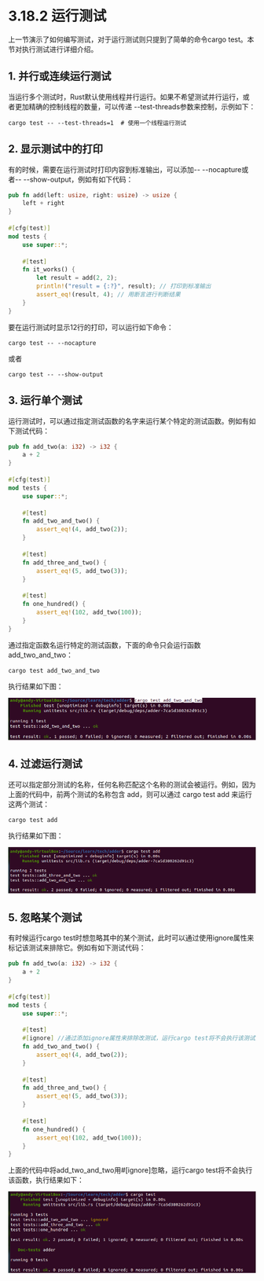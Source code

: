 # 3.18.2 运行测试

上一节演示了如何编写测试，对于运行测试则只提到了简单的命令cargo test。本节对执行测试进行详细介绍。

## 1. 并行或连续运行测试

当运行多个测试时，Rust默认使用线程并行运行。如果不希望测试并行运行，或者更加精确的控制线程的数量，可以传递 --test-threads参数来控制，示例如下：
```
cargo test -- --test-threads=1  # 使用一个线程运行测试
```

## 2. 显示测试中的打印

有的时候，需要在运行测试时打印内容到标准输出，可以添加-- --nocapture或者-- --show-output，例如有如下代码：
```Rust
pub fn add(left: usize, right: usize) -> usize {
    left + right
}

#[cfg(test)]
mod tests {
    use super::*;

    #[test]
    fn it_works() {
        let result = add(2, 2);
        println!("result = {:?}", result); // 打印到标准输出
        assert_eq!(result, 4); // 用断言进行判断结果
    }
}
```
要在运行测试时显示12行的打印，可以运行如下命令：
```
cargo test -- --nocapture
```
或者
```
cargo test -- --show-output
```

## 3. 运行单个测试

运行测试时，可以通过指定测试函数的名字来运行某个特定的测试函数。例如有如下测试代码：
```Rust
pub fn add_two(a: i32) -> i32 {
    a + 2
}

#[cfg(test)]
mod tests {
    use super::*;

    #[test]
    fn add_two_and_two() {
        assert_eq!(4, add_two(2));
    }

    #[test]
    fn add_three_and_two() {
        assert_eq!(5, add_two(3));
    }

    #[test]
    fn one_hundred() {
        assert_eq!(102, add_two(100));
    }
}
```
通过指定函数名运行特定的测试函数，下面的命令只会运行函数add_two_and_two：
```
cargo test add_two_and_two
```

执行结果如下图：

![注释](.././assets/59.png)

## 4. 过滤运行测试

还可以指定部分测试的名称，任何名称匹配这个名称的测试会被运行。例如，因为上面的代码中，前两个测试的名称包含 add，则可以通过 cargo test add 来运行这两个测试：
```
cargo test add
```

执行结果如下图：

![注释](.././assets/60.png)

## 5. 忽略某个测试
有时候运行cargo test时想忽略其中的某个测试，此时可以通过使用ignore属性来标记该测试来排除它。例如有如下测试代码：
```Rust
pub fn add_two(a: i32) -> i32 {
    a + 2
}

#[cfg(test)]
mod tests {
    use super::*;

    #[test]
    #[ignore] //通过添加ignore属性来排除改测试，运行cargo test将不会执行该测试函数
    fn add_two_and_two() {
        assert_eq!(4, add_two(2));
    }

    #[test]
    fn add_three_and_two() {
        assert_eq!(5, add_two(3));
    }

    #[test]
    fn one_hundred() {
        assert_eq!(102, add_two(100));
    }
}
```
上面的代码中将add_two_and_two用#[ignore]忽略，运行cargo test将不会执行该函数，执行结果如下：

![注释](.././assets/61.png)

